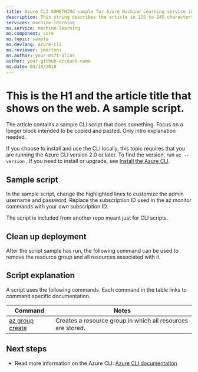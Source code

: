 ```yaml
---
title: Azure CLI SOMETHING sample for Azure Machine Learning service in 59 chars or less. Include the name Azure Machine Learning. Test title here https://moz.com/learn/seo/title-tag 
description: This string describes the article in 115 to 145 characters. Use SEO kind of action verbs here. such as - Learn how to do this and that using customer words. This info is displayed on the search page inline with the article date stamp. If your intro para describes your article's intent, you can use it here edited for length.
services: machine-learning
ms.service: machine-learning
ms.component: core
ms.topic: sample
ms.devlang: azure-cli
ms.reviewer: jmartens
ms.author: your-msft-alias
author: your-github-account-name
ms.date: 04/10/2018
---
```


# This is the H1 and the article title that shows on the web. A sample script.
The article contains a sample CLI script that does something. Focus on a longer block intended to be copied and pasted. Only intro explanation needed.

If you choose to install and use the CLI locally, this topic requires that you are running the Azure CLI version 2.0 or later. To find the version, run `az --version` . If you need to install or upgrade, see [Install the Azure CLI](overview-what-is-azure-ml.md). 

## Sample script
In the sample script, change the highlighted lines to customize the admin username and password. Replace the subscription ID used in the az monitor commands with your own subscription ID.

The script is included from another repo meant just for CLI scripts.

## Clean up deployment
After the script sample has run, the following command can be used to remove the resource group and all resources associated with it.

## Script explanation
A script uses the following commands. Each command in the table links to command specific documentation.

| **Command** | **Notes** |
|---|---|
| [az group create](overview-what-is-azure-ml.md) | Creates a resource group in which all resources are stored. |

## Next steps
- Read more information on the Azure CLI: [Azure CLI documentation](overview-what-is-azure-ml.md)